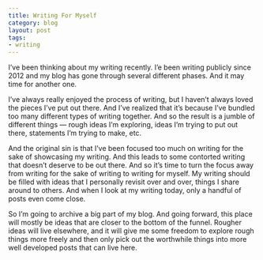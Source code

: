 ```yaml
---
title: Writing For Myself
category: blog
layout: post
tags: 
- writing
---
```



I’ve been thinking about my writing recently. I’e been writing publicly since 2012 and my blog has gone through several different phases. And it may time for another one.

I’ve always really enjoyed the process of writing, but I haven’t always loved the pieces I’ve put out there. And I’ve realized that it’s because I’ve bundled too many different types of writing together. And so the result is a jumble of different things — rough ideas I’m exploring, ideas I’m trying to put out there, statements I’m trying to make, etc. 

And the original sin is that I’ve been focused too much on writing for the sake of showcasing my writing. And this leads to some contorted writing that doesn’t deserve to be out there. And so it’s time to turn the focus away from writing for the sake of writing to writing for myself. My writing should be filled with ideas that I personally revisit over and over, things I share around to others. And when I look at my writing today, only a handful of posts even come close.

So I’m going to archive a big part of my blog. And going forward, this place will mostly be ideas that are closer to the bottom of the funnel. Rougher ideas will live elsewhere, and it will give me some freedom to explore rough things more freely and then only pick out the worthwhile things into more well developed posts that can live here.